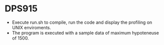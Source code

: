 # DPS915

- Execute run.sh to compile, run the code and display the profiling on UNIX enviroments.
- The program is executed with a sample data of maximum hypoteneuse of 1500.
